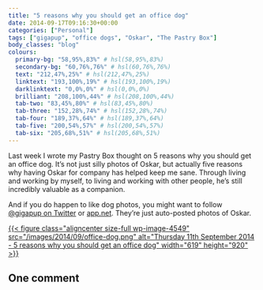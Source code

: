 ```yaml
---
title: "5 reasons why you should get an office dog"
date: 2014-09-17T09:16:30+00:00
categories: ["Personal"]
tags: ["gigapup", "office dogs", "Oskar", "The Pastry Box"]
body_classes: "blog"
colours:
  primary-bg: "58,95%,83%" # hsl(58,95%,83%)
  secondary-bg: "60,76%,76%" # hsl(60,76%,76%)
  text: "212,47%,25%" # hsl(212,47%,25%)
  linktext: "193,100%,19%" # hsl(193,100%,19%)
  darklinktext: "0,0%,0%" # hsl(0,0%,0%)
  brilliant: "208,100%,44%" # hsl(208,100%,44%)
  tab-two: "83,45%,80%" # hsl(83,45%,80%)
  tab-three: "152,28%,74%" # hsl(152,28%,74%)
  tab-four: "189,37%,64%" # hsl(189,37%,64%)
  tab-five: "200,54%,57%" # hsl(200,54%,57%)
  tab-six: "205,68%,51%" # hsl(205,68%,51%)
---
```


Last week I wrote my Pastry Box thought on 5 reasons why you should get an office dog. It’s not just silly photos of Oskar, but actually five reasons why having Oskar for company has helped keep me sane. Through living and working by myself, to living and working with other people, he’s still incredibly valuable as a companion.

And if you do happen to like dog photos, you might want to follow [@gigapup on Twitter](https://twitter.com/gigapup) or [app.net](https://alpha.app.net/gigapup). They’re just auto-posted photos of Oskar.

[{{< figure class="aligncenter size-full wp-image-4549" src="/images/2014/09/office-dog.png" alt="Thursday 11th September 2014 - 5 reasons why you should get an office dog" width="619" height="920" >}}](https://the-pastry-box-project.net/laura-kalbag/2014-september-11)

## One comment

<ol class="commentlist">
			</ol>
